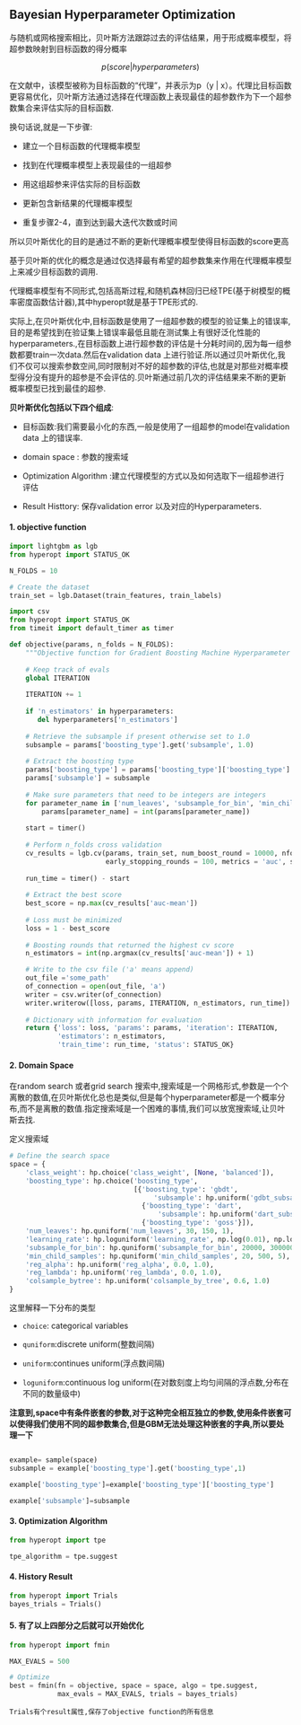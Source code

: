 ## Bayesian Hyperparameter Optimization


与随机或网格搜索相比，贝叶斯方法跟踪过去的评估结果，用于形成概率模型，将超参数映射到目标函数的得分概率

$$
p(score|hyperparameters)
$$

在文献中，该模型被称为目标函数的“代理”，并表示为p（y | x）。代理比目标函数更容易优化，贝叶斯方法通过选择在代理函数上表现最佳的超参数作为下一个超参数集合来评估实际的目标函数.

换句话说,就是一下步骤:

- 建立一个目标函数的代理概率模型

- 找到在代理概率模型上表现最佳的一组超参

- 用这组超参来评估实际的目标函数

- 更新包含新结果的代理概率模型

- 重复步骤2-4，直到达到最大迭代次数或时间

所以贝叶斯优化的目的是通过不断的更新代理概率模型使得目标函数的score更高

基于贝叶斯的优化的概念是通过仅选择最有希望的超参数集来作用在代理概率模型上来减少目标函数的调用.

代理概率模型有不同形式,包括高斯过程,和随机森林回归已经TPE(基于树模型的概率密度函数估计器),其中hyperopt就是基于TPE形式的.

实际上,在贝叶斯优化中,目标函数是使用了一组超参数的模型的验证集上的错误率,目的是希望找到在验证集上错误率最低且能在测试集上有很好泛化性能的hyperparameters.,在目标函数上进行超参数的评估是十分耗时间的,因为每一组参数都要train一次data.然后在validation data 上进行验证.所以通过贝叶斯优化,我们不仅可以搜索参数空间,同时限制对不好的超参数的评估,也就是对那些对概率模型得分没有提升的超参是不会评估的.贝叶斯通过前几次的评估结果来不断的更新概率模型已找到最佳的超参.


**贝叶斯优化包括以下四个组成**:

- 目标函数:我们需要最小化的东西,一般是使用了一组超参的model在validation data 上的错误率.

- domain space : 参数的搜索域

- Optimization Algorithm :建立代理模型的方式以及如何选取下一组超参进行评估

- Result Histtory: 保存validation error 以及对应的Hyperparameters.


#### 1. objective function

```python
import lightgbm as lgb
from hyperopt import STATUS_OK

N_FOLDS = 10

# Create the dataset
train_set = lgb.Dataset(train_features, train_labels)

import csv
from hyperopt import STATUS_OK
from timeit import default_timer as timer

def objective(params, n_folds = N_FOLDS):
    """Objective function for Gradient Boosting Machine Hyperparameter Optimization"""
    
    # Keep track of evals
    global ITERATION
    
    ITERATION += 1
    
    if 'n_estimators' in hyperparameters:
       del hyperparameters['n_estimators']
	
    # Retrieve the subsample if present otherwise set to 1.0
    subsample = params['boosting_type'].get('subsample', 1.0)
    
    # Extract the boosting type
    params['boosting_type'] = params['boosting_type']['boosting_type']
    params['subsample'] = subsample
    
    # Make sure parameters that need to be integers are integers
    for parameter_name in ['num_leaves', 'subsample_for_bin', 'min_child_samples']:
        params[parameter_name] = int(params[parameter_name])
    
    start = timer()
    
    # Perform n_folds cross validation
    cv_results = lgb.cv(params, train_set, num_boost_round = 10000, nfold = n_folds, 
                        early_stopping_rounds = 100, metrics = 'auc', seed = 50)
    
    run_time = timer() - start
    
    # Extract the best score
    best_score = np.max(cv_results['auc-mean'])
    
    # Loss must be minimized
    loss = 1 - best_score
    
    # Boosting rounds that returned the highest cv score
    n_estimators = int(np.argmax(cv_results['auc-mean']) + 1)

    # Write to the csv file ('a' means append)
	out_file ='some_path'
    of_connection = open(out_file, 'a')
    writer = csv.writer(of_connection)
    writer.writerow([loss, params, ITERATION, n_estimators, run_time])
    
    # Dictionary with information for evaluation
    return {'loss': loss, 'params': params, 'iteration': ITERATION,
            'estimators': n_estimators, 
            'train_time': run_time, 'status': STATUS_OK}
```

#### 2. Domain Space

在random search 或者grid search 搜索中,搜索域是一个网格形式,参数是一个个离散的数值,在贝叶斯优化总也是类似,但是每个hyperparameter都是一个概率分布,而不是离散的数值.指定搜索域是一个困难的事情,我们可以放宽搜索域,让贝叶斯去找.

定义搜索域
```python
# Define the search space
space = {
    'class_weight': hp.choice('class_weight', [None, 'balanced']),
    'boosting_type': hp.choice('boosting_type', 
                               [{'boosting_type': 'gbdt', 
                                    'subsample': hp.uniform('gdbt_subsample', 0.5, 1)}, 
                                 {'boosting_type': 'dart', 
                                     'subsample': hp.uniform('dart_subsample', 0.5, 1)},
                                 {'boosting_type': 'goss'}]),
    'num_leaves': hp.quniform('num_leaves', 30, 150, 1),
    'learning_rate': hp.loguniform('learning_rate', np.log(0.01), np.log(0.2)),
    'subsample_for_bin': hp.quniform('subsample_for_bin', 20000, 300000, 20000),
    'min_child_samples': hp.quniform('min_child_samples', 20, 500, 5),
    'reg_alpha': hp.uniform('reg_alpha', 0.0, 1.0),
    'reg_lambda': hp.uniform('reg_lambda', 0.0, 1.0),
    'colsample_bytree': hp.uniform('colsample_by_tree', 0.6, 1.0)
}


```
这里解释一下分布的类型

- `choice`: categorical variables
 
- `quniform`:discrete uniform(整数间隔)

- `uniform`:continues uniform(浮点数间隔)

- `loguniform`:continuous log uniform(在对数刻度上均匀间隔的浮点数,分布在不同的数量级中)

**注意到,space中有条件嵌套的参数,对于这种完全相互独立的参数,使用条件嵌套可以使得我们使用不同的超参数集合,但是GBM无法处理这种嵌套的字典,所以要处理一下**

```python

example= sample(space)
subsample = example['boosting_type'].get('boosting_type',1)

example['boosting_type']=example['boosting_type']['boosting_type']

example['subsample']=subsample

```

#### 3. Optimization Algorithm

```python
from hyperopt import tpe

tpe_algorithm = tpe.suggest

```
####  4. History Result


```python
from hyperopt import Trials
bayes_trials = Trials()
```
#### 5. 有了以上四部分之后就可以开始优化

```python
from hyperopt import fmin

MAX_EVALS = 500

# Optimize
best = fmin(fn = objective, space = space, algo = tpe.suggest, 
            max_evals = MAX_EVALS, trials = bayes_trials)

```
`Trials有个result属性,保存了objective function的所有信息`
